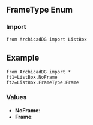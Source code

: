 ## FrameType Enum

### Import
```
from ArchicadDG import ListBox
``` 

## Example
```
from ArchicadDG import *
ft1=ListBox.NoFrame
ft2=ListBox.FrameType.Frame
```

### Values
* **NoFrame**:
* **Frame**: